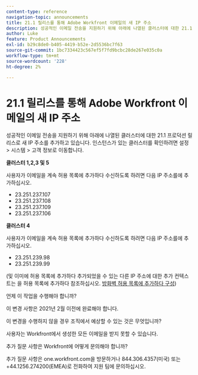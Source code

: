 ```yaml
---
content-type: reference
navigation-topic: announcements
title: 21.1 릴리스를 통해 Adobe Workfront 이메일의 새 IP 주소
description: 성공적인 이메일 전송을 지원하기 위해 아래에 나열된 클러스터에 대한 21.1 프로덕션 릴리스로 새 IP 주소를 추가하고 있습니다. 인스턴스가 있는 클러스터를 확인하려면 Setup &gt;(으)로 이동합니다. 시스템 &gt; 고객 정보.
author: Luke
feature: Product Announcements
exl-id: b29c8de0-b405-4419-b52e-2d5536bc7f63
source-git-commit: 1bc7334423c567ef5f7fd9bcbc28de267e035c0a
workflow-type: tm+mt
source-wordcount: '228'
ht-degree: 2%

---
```


# 21.1 릴리스를 통해 Adobe Workfront 이메일의 새 IP 주소

성공적인 이메일 전송을 지원하기 위해 아래에 나열된 클러스터에 대한 21.1 프로덕션 릴리스로 새 IP 주소를 추가하고 있습니다. 인스턴스가 있는 클러스터를 확인하려면 설정 > 시스템 > 고객 정보로 이동합니다.

**클러스터 1,2,3 및 5**

사용자가 이메일을 계속 허용 목록에 추가하다 수신하도록 하려면 다음 IP 주소를에 추가하십시오.

* 23.251.237.107
* 23.251.237.108
* 23.251.237.109
* 23.251.237.106

**클러스터 4**

사용자가 이메일을 계속 허용 목록에 추가하다 수신하도록 하려면 다음 IP 주소를에 추가하십시오.

* 23.251.239.98
* 23.251.239.99

(및 이미에 허용 목록에 추가하다 추가되었을 수 있는 다른 IP 주소에 대한 추가 컨텍스트는 을 허용 목록에 추가하다 참조하십시오. [방화벽 허용 목록에 추가하다 구성](../../../administration-and-setup/get-started-wf-administration/configure-your-firewall.md))

언제 이 작업을 수행해야 합니까?

이 변경 사항은 2021년 2월 이전에 완료해야 합니다.

이 변경을 수행하지 않을 경우 조직에서 예상할 수 있는 것은 무엇입니까?

사용자는 Workfront에서 생성한 모든 이메일을 받지 못할 수 있습니다.

추가 질문 사항은 Workfront에 어떻게 문의해야 합니까?

추가 질문 사항은 one.workfront.com을 방문하거나 844.306.4357(미국) 또는 +44.1256.274200(EMEA)로 전화하여 지원 팀에 문의하십시오.

